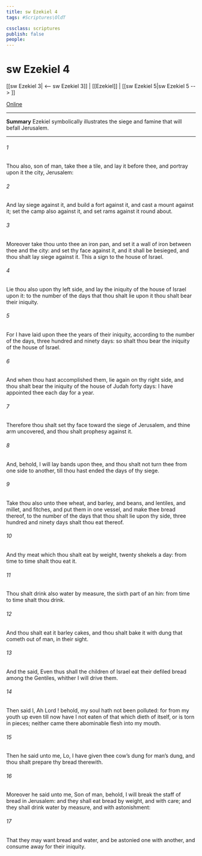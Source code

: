 ```yaml
---
title: sw Ezekiel 4
tags: #Scriptures\OldT

cssclass: scriptures
publish: false
people:
---
```


# sw Ezekiel 4
[[sw Ezekiel 3| <-- sw Ezekiel 3]] | [[Ezekiel]] | [[sw Ezekiel 5|sw Ezekiel 5 --> ]]

[Online](https://churchofjesuschrist.org/study/scriptures/ot/ezek/4?lang=eng)

---
__Summary__
Ezekiel symbolically illustrates the siege and famine that will befall Jerusalem.

---
###### 1 
Thou also, son of man, take thee a tile, and lay it before thee, and portray upon it the city,  Jerusalem:

###### 2 
And lay siege against it, and build a fort against it, and cast a mount against it; set the camp also against it, and set  rams against it round about.

###### 3 
Moreover take thou unto thee an iron pan, and set it  a wall of iron between thee and the city: and set thy face against it, and it shall be besieged, and thou shalt lay siege against it. This  a sign to the house of Israel.

###### 4 
Lie thou also upon thy left side, and lay the iniquity of the house of Israel upon it:  to the number of the days that thou shalt lie upon it thou shalt bear their iniquity.

###### 5 
For I have laid upon thee the years of their iniquity, according to the number of the days, three hundred and ninety days: so shalt thou bear the iniquity of the house of Israel.

###### 6 
And when thou hast accomplished them, lie again on thy right side, and thou shalt bear the iniquity of the house of Judah forty days: I have appointed thee each day for a year.

###### 7 
Therefore thou shalt set thy face toward the siege of Jerusalem, and thine arm  uncovered, and thou shalt prophesy against it.

###### 8 
And, behold, I will lay bands upon thee, and thou shalt not turn thee from one side to another, till thou hast ended the days of thy siege.

###### 9 
Take thou also unto thee wheat, and barley, and beans, and lentiles, and millet, and fitches, and put them in one vessel, and make thee bread thereof,  to the number of the days that thou shalt lie upon thy side, three hundred and ninety days shalt thou eat thereof.

###### 10 
And thy meat which thou shalt eat  by weight, twenty shekels a day: from time to time shalt thou eat it.

###### 11 
Thou shalt drink also water by measure, the sixth part of an hin: from time to time shalt thou drink.

###### 12 
And thou shalt eat it  barley cakes, and thou shalt bake it with dung that cometh out of man, in their sight.

###### 13 
And the  said, Even thus shall the children of Israel eat their defiled bread among the Gentiles, whither I will drive them.

###### 14 
Then said I, Ah Lord ! behold, my soul hath not been polluted: for from my youth up even till now have I not eaten of that which dieth of itself, or is torn in pieces; neither came there abominable flesh into my mouth.

###### 15 
Then he said unto me, Lo, I have given thee cow’s dung for man’s dung, and thou shalt prepare thy bread therewith.

###### 16 
Moreover he said unto me, Son of man, behold, I will break the staff of bread in Jerusalem: and they shall eat bread by weight, and with care; and they shall drink water by measure, and with astonishment:

###### 17 
That they may want bread and water, and be astonied one with another, and consume away for their iniquity.

